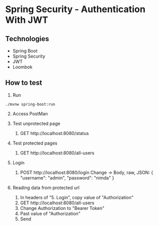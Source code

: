 # Spring Security - Authentication With JWT

## Technologies
- Spring Boot
- Spring Security
- JWT
- Loombok

## How to test
1. Run
```shell
./mvnw spring-boot:run
```
2. Access PostMan

3. Test unprotected page
    1. GET http://localhost:8080/status

4. Test protected pages
    1. GET http://localhost:8080/all-users

5. Login
   1. POST http://localhost:8080/login
   Change -> Body, raw, JSON:
      {
      "username": "admin",
      "password": "nimda"
      }
   
6. Reading data from protected url
   1. In headers of "5. Login", copy value of "Authorization"
   2. GET http://localhost:8080/all-users
   3. Change Authorization to "Bearer Token"
   4. Past value of "Authorization"
   5. Send


   

